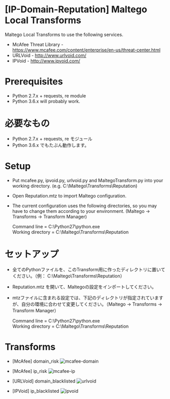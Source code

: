 # [IP-Domain-Reputation] Maltego Local Transforms
Maltego Local Transforms to use the following services.  
- McAfee Threat Library - https://www.mcafee.com/content/enterprise/en-us/threat-center.html  
- URLVoid - http://www.urlvoid.com/  
- IPVoid - http://www.ipvoid.com/  

# Prerequisites
- Python 2.7.x + requests, re module
- Python 3.6.x will probably work.

# 必要なもの
- Python 2.7.x + requests, re モジュール
- Python 3.6.x でもたぶん動作します。

# Setup
- Put mcafee.py, ipvoid.py, urlvoid.py and MaltegoTransform.py into your working directory. (e.g. C:\Maltego\Transforms\Reputation)
- Open Reputation.mtz to import Maltego configuration.
- The current configuration uses the following directories, so you may have to change them according to your environment. (Maltego -> Transforms -> Transform Manager)  

  Command line = C:\Python27\python.exe  
  Working directory = C:\Maltego\Transforms\Reputation

# セットアップ
- 全てのPythonファイルを、このTransform用に作ったディレクトリに置いてください。（例： C:\Maltego\Transforms\Reputation）
- Reputation.mtz を開いて、Maltegoの設定をインポートしてください。
- mtzファイルに含まれる設定では、下記のディレクトリが指定されていますが、自分の環境に合わせて変更してください。（Maltego -> Transforms -> Transform Manager）

  Command line = C:\Python27\python.exe  
  Working directory = C:\Maltego\Transforms\Reputation

# Transforms
- [McAfee] domain_risk
![mcafee-domain](https://user-images.githubusercontent.com/16297449/42500692-ee23130a-846c-11e8-8722-9afc98018818.png)

- [McAfee] ip_risk
![mcafee-ip](https://user-images.githubusercontent.com/16297449/42501032-c7ebbccc-846d-11e8-9f17-f700d7953bac.png)

- [URLVoid] domain_blacklisted
![urlvoid](https://user-images.githubusercontent.com/16297449/42501138-00a7ec0c-846e-11e8-9468-8c88bf45f131.png)

- [IPVoid] ip_blacklisted
![ipvoid](https://user-images.githubusercontent.com/16297449/42501280-5af57efe-846e-11e8-80a0-f7d0bbefc3a8.png)
